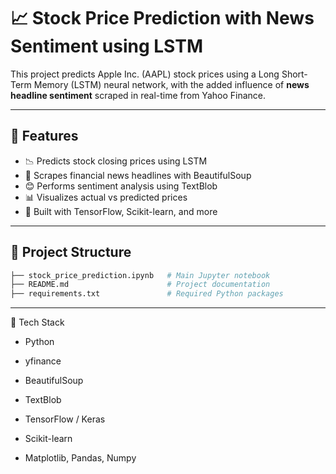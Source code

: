 # 📈 Stock Price Prediction with News Sentiment using LSTM

This project predicts Apple Inc. (AAPL) stock prices using a Long Short-Term Memory (LSTM) neural network, with the added influence of **news headline sentiment** scraped in real-time from Yahoo Finance.

---

## 🚀 Features

* 📉 Predicts stock closing prices using LSTM
* 📰 Scrapes financial news headlines with BeautifulSoup
* 😊 Performs sentiment analysis using TextBlob
* 📊 Visualizes actual vs predicted prices
* 🧠 Built with TensorFlow, Scikit-learn, and more

---

## 📂 Project Structure

```bash
├── stock_price_prediction.ipynb   # Main Jupyter notebook
├── README.md                      # Project documentation
├── requirements.txt               # Required Python packages
```

---

🔧 Tech Stack

* Python

* yfinance

* BeautifulSoup

* TextBlob

* TensorFlow / Keras

* Scikit-learn

* Matplotlib, Pandas, Numpy
